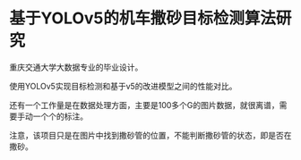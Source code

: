 # 基于YOLOv5的机车撒砂目标检测算法研究
重庆交通大学大数据专业的毕业设计。

使用YOLOv5实现目标检测和基于v5的改进模型之间的性能对比。

还有一个工作量是在数据处理方面，主要是100多个G的图片数据，就很离谱，需要手动一个个的标注。

注意，该项目只是在图片中找到撒砂管的位置，不能判断撒砂管的状态，即是否在撒砂。